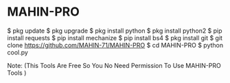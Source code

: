 # MAHIN-PRO


$ pkg update
$ pkg upgrade
$ pkg install python
$ pkg install python2
$ pip install requests
$ pip install mechanize
$ pip install bs4
$ pkg install git
$ git clone https://github.com/MAHIN-71/MAHIN-PRO
$ cd MAHIN-PRO
$ python cool.py

Note: (This Tools Are Free So You No Need Permission To Use MAHIN-PRO Tools )

